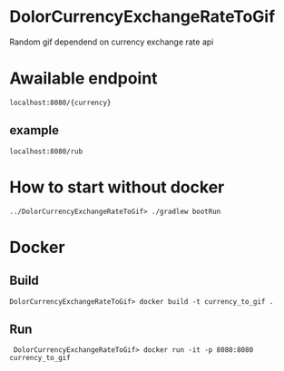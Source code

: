 # DolorCurrencyExchangeRateToGif
Random gif dependend on currency exchange rate api

# Awailable endpoint
```localhost:8080/{currency}```

## example
```localhost:8080/rub```


# How to start without docker
```
../DolorCurrencyExchangeRateToGif> ./gradlew bootRun
```

# Docker
## Build
```
DolorCurrencyExchangeRateToGif> docker build -t currency_to_gif .
```
## Run
```
 DolorCurrencyExchangeRateToGif> docker run -it -p 8080:8080 currency_to_gif
```
